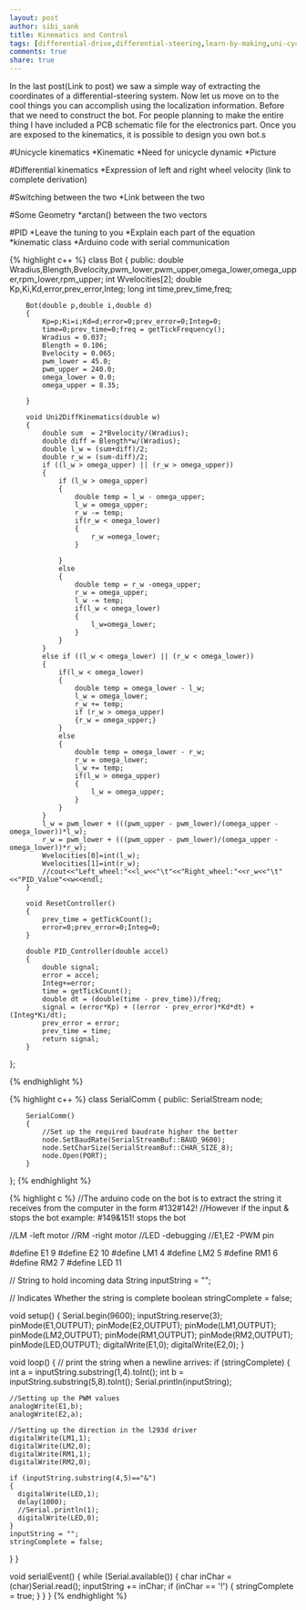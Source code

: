 ```yaml
---
layout: post
author: sibi_sank
title: Kinematics and Control
tags: [differential-drive,differential-steering,learn-by-making,uni-cycle]
comments: true
share: true
---
```


In the last post(Link to post) we saw a simple way of extracting the coordinates of a differential-steering system. Now let us move on to the cool things you can accomplish using the localization information. Before that we need to construct the bot. For people planning to make the entire thing I have included a PCB schematic file for the electronics part. Once you are exposed to the kinematics, it is possible to design you own bot.s

#Unicycle kinematics
*Kinematic
*Need for unicycle dynamic
*Picture

#Differential kinematics
*Expression of left and right wheel velocity (link to complete derivation)

#Switching between the two
*Link between the two

#Some Geometry
*arctan() between the two vectors

#PID
*Leave the tuning to you
*Explain each part of the equation
*kinematic class
*Arduino code with serial communication

{% highlight c++ %}
class Bot
{
    public:
        double Wradius,Blength,Bvelocity,pwm_lower,pwm_upper,omega_lower,omega_upper,rpm_lower,rpm_upper;
        int Wvelocities[2];
        double Kp,Ki,Kd,error,prev_error,Integ;
        long int time,prev_time,freq;

        Bot(double p,double i,double d)
        {
            Kp=p;Ki=i;Kd=d;error=0;prev_error=0;Integ=0;
            time=0;prev_time=0;freq = getTickFrequency();
            Wradius = 0.037;
            Blength = 0.106;
            Bvelocity = 0.065;
            pwm_lower = 45.0;
            pwm_upper = 240.0;
            omega_lower = 0.0;
            omega_upper = 8.35;

        }

        void Uni2DiffKinematics(double w)
        {
            double sum  = 2*Bvelocity/(Wradius);
            double diff = Blength*w/(Wradius);
            double l_w = (sum+diff)/2;
            double r_w = (sum-diff)/2;
            if ((l_w > omega_upper) || (r_w > omega_upper))
            {
                if (l_w > omega_upper)
                {
                    double temp = l_w - omega_upper;
                    l_w = omega_upper;
                    r_w -= temp;
                    if(r_w < omega_lower)
                    {
                        r_w =omega_lower;
                    }

                }
                else
                {
                    double temp = r_w -omega_upper;
                    r_w = omega_upper;
                    l_w -= temp;
                    if(l_w < omega_lower)
                    {
                        l_w=omega_lower;
                    }
                }
            }
            else if ((l_w < omega_lower) || (r_w < omega_lower))
            {
                if(l_w < omega_lower)
                {
                    double temp = omega_lower - l_w;
                    l_w = omega_lower;
                    r_w += temp;
                    if (r_w > omega_upper)
                    {r_w = omega_upper;}
                }
                else
                {
                    double temp = omega_lower - r_w;
                    r_w = omega_lower;
                    l_w += temp;
                    if(l_w > omega_upper)
                    {
                        l_w = omega_upper;
                    }
                }
            }
            l_w = pwm_lower + (((pwm_upper - pwm_lower)/(omega_upper -omega_lower))*l_w);
            r_w = pwm_lower + (((pwm_upper - pwm_lower)/(omega_upper -omega_lower))*r_w);
            Wvelocities[0]=int(l_w);
            Wvelocities[1]=int(r_w);
            //cout<<"Left_wheel:"<<l_w<<"\t"<<"Right_wheel:"<<r_w<<"\t"<<"PID_Value"<<w<<endl;
        }

        void ResetController()
        {
            prev_time = getTickCount();
            error=0;prev_error=0;Integ=0;
        }

        double PID_Controller(double accel)
        {
            double signal;
            error = accel;
            Integ+=error;
            time = getTickCount();
            double dt = (double(time - prev_time))/freq;
            signal = (error*Kp) + ((error - prev_error)*Kd*dt) + (Integ*Ki/dt);
            prev_error = error;
            prev_time = time;
            return signal;
        }
};

{% endhighlight %}

{% highlight c++ %}
class SerialComm
{
    public:
        SerialStream node;

        SerialComm()
        {
            //Set up the required baudrate higher the better
            node.SetBaudRate(SerialStreamBuf::BAUD_9600);
            node.SetCharSize(SerialStreamBuf::CHAR_SIZE_8);
            node.Open(PORT);
        }

};
{% endhighlight %}

{% highlight c %}
//The arduino code on the bot is to extract the string it receives from the computer in the form #132#142!
//However if the input & stops the bot example: #149&151! stops the bot 

//LM -left motor
//RM -right motor
//LED -debugging
//E1,E2 -PWM pin

#define E1 9
#define E2 10
#define LM1 4
#define LM2 5
#define RM1 6
#define RM2 7
#define LED 11

// String to hold incoming data
String inputString = "";

// Indicates Whether the string is complete 
boolean stringComplete = false; 

void setup() 
{
  Serial.begin(9600);
  inputString.reserve(3);
  pinMode(E1,OUTPUT);
  pinMode(E2,OUTPUT);
  pinMode(LM1,OUTPUT);
  pinMode(LM2,OUTPUT);
  pinMode(RM1,OUTPUT);
  pinMode(RM2,OUTPUT);
  pinMode(LED,OUTPUT);
  digitalWrite(E1,0);
  digitalWrite(E2,0);
}

void loop() {
  // print the string when a newline arrives:
  if (stringComplete) {
    int a = inputString.substring(1,4).toInt();
    int b = inputString.substring(5,8).toInt();
    Serial.println(inputString);
    
    //Setting up the PWM values
    analogWrite(E1,b);
    analogWrite(E2,a);
    
    //Setting up the direction in the l293d driver
    digitalWrite(LM1,1);
    digitalWrite(LM2,0);
    digitalWrite(RM1,1);
    digitalWrite(RM2,0);
    
    if (inputString.substring(4,5)=="&")
    {
      digitalWrite(LED,1);
      delay(1000);
      //Serial.println(1);
      digitalWrite(LED,0);
    }
    inputString = "";
    stringComplete = false;
  }
}

void serialEvent()
{
  while (Serial.available()) {
    char inChar = (char)Serial.read();
    inputString += inChar;
    if (inChar == '!') {
      stringComplete = true;
    } 
  }
}
{% endhighlight %}
